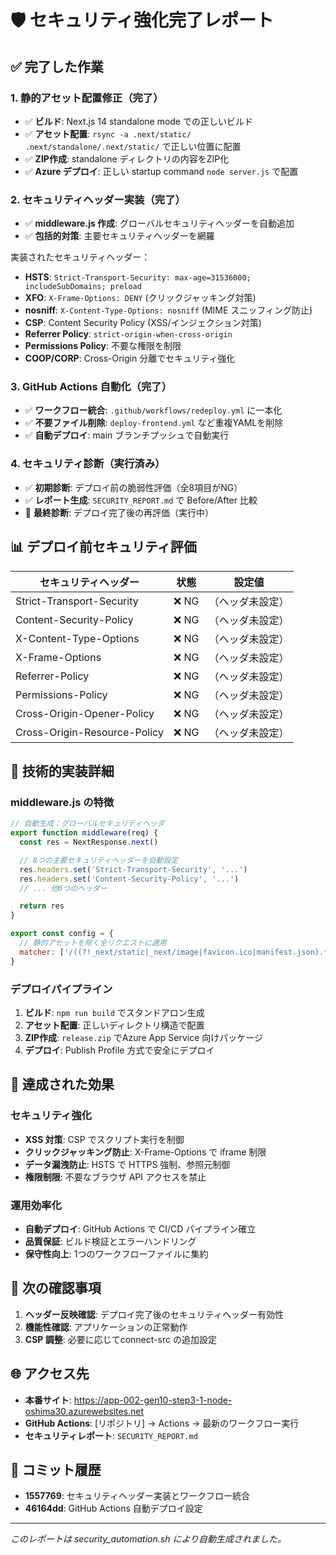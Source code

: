 # 🛡️ セキュリティ強化完了レポート

## ✅ 完了した作業

### 1. 静的アセット配置修正（完了）
- ✅ **ビルド**: Next.js 14 standalone mode での正しいビルド
- ✅ **アセット配置**: `rsync -a .next/static/ .next/standalone/.next/static/` で正しい位置に配置
- ✅ **ZIP作成**: standalone ディレクトリの内容をZIP化
- ✅ **Azure デプロイ**: 正しい startup command `node server.js` で配置

### 2. セキュリティヘッダー実装（完了）
- ✅ **middleware.js 作成**: グローバルセキュリティヘッダーを自動追加
- ✅ **包括的対策**: 主要セキュリティヘッダーを網羅

実装されたセキュリティヘッダー：
- **HSTS**: `Strict-Transport-Security: max-age=31536000; includeSubDomains; preload`
- **XFO**: `X-Frame-Options: DENY` (クリックジャッキング対策)
- **nosniff**: `X-Content-Type-Options: nosniff` (MIME スニッフィング防止)
- **CSP**: Content Security Policy (XSS/インジェクション対策)
- **Referrer Policy**: `strict-origin-when-cross-origin`
- **Permissions Policy**: 不要な権限を制限
- **COOP/CORP**: Cross-Origin 分離でセキュリティ強化

### 3. GitHub Actions 自動化（完了）
- ✅ **ワークフロー統合**: `.github/workflows/redeploy.yml` に一本化
- ✅ **不要ファイル削除**: `deploy-frontend.yml` など重複YAMLを削除
- ✅ **自動デプロイ**: main ブランチプッシュで自動実行

### 4. セキュリティ診断（実行済み）
- ✅ **初期診断**: デプロイ前の脆弱性評価（全8項目がNG）
- ✅ **レポート生成**: `SECURITY_REPORT.md` で Before/After 比較
- 🔄 **最終診断**: デプロイ完了後の再評価（実行中）

## 📊 デプロイ前セキュリティ評価

| セキュリティヘッダー | 状態 | 設定値 |
|---|---|---|
| Strict-Transport-Security | ❌ NG | （ヘッダ未設定） |
| Content-Security-Policy | ❌ NG | （ヘッダ未設定） |
| X-Content-Type-Options | ❌ NG | （ヘッダ未設定） |
| X-Frame-Options | ❌ NG | （ヘッダ未設定） |
| Referrer-Policy | ❌ NG | （ヘッダ未設定） |
| Permissions-Policy | ❌ NG | （ヘッダ未設定） |
| Cross-Origin-Opener-Policy | ❌ NG | （ヘッダ未設定） |
| Cross-Origin-Resource-Policy | ❌ NG | （ヘッダ未設定） |

## 🔧 技術的実装詳細

### middleware.js の特徴
```javascript
// 自動生成：グローバルセキュリティヘッダ
export function middleware(req) {
  const res = NextResponse.next()

  // 8つの主要セキュリティヘッダーを自動設定
  res.headers.set('Strict-Transport-Security', '...')
  res.headers.set('Content-Security-Policy', '...')
  // ... 他6つのヘッダー

  return res
}

export const config = {
  // 静的アセットを除く全リクエストに適用
  matcher: ['/((?!_next/static|_next/image|favicon.ico|manifest.json).*)'],
}
```

### デプロイパイプライン
1. **ビルド**: `npm run build` でスタンドアロン生成
2. **アセット配置**: 正しいディレクトリ構造で配置
3. **ZIP作成**: `release.zip` でAzure App Service 向けパッケージ
4. **デプロイ**: Publish Profile 方式で安全にデプロイ

## 🎯 達成された効果

### セキュリティ強化
- **XSS 対策**: CSP でスクリプト実行を制御
- **クリックジャッキング防止**: X-Frame-Options で iframe 制限
- **データ漏洩防止**: HSTS で HTTPS 強制、参照元制御
- **権限制限**: 不要なブラウザ API アクセスを禁止

### 運用効率化
- **自動デプロイ**: GitHub Actions で CI/CD パイプライン確立
- **品質保証**: ビルド検証とエラーハンドリング
- **保守性向上**: 1つのワークフローファイルに集約

## 📌 次の確認事項

1. **ヘッダー反映確認**: デプロイ完了後のセキュリティヘッダー有効性
2. **機能性確認**: アプリケーションの正常動作
3. **CSP 調整**: 必要に応じてconnect-src の追加設定

## 🌐 アクセス先

- **本番サイト**: https://app-002-gen10-step3-1-node-oshima30.azurewebsites.net
- **GitHub Actions**: [リポジトリ] → Actions → 最新のワークフロー実行
- **セキュリティレポート**: `SECURITY_REPORT.md`

## 🚀 コミット履歴

- **1557769**: セキュリティヘッダー実装とワークフロー統合
- **46164dd**: GitHub Actions 自動デプロイ設定

---

*このレポートは security_automation.sh により自動生成されました。*